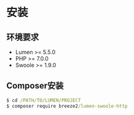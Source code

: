 # 安装

## 环境要求
* Lumen >= 5.5.0
* PHP >= 7.0.0
* Swoole >= 1.9.0

## Composer安装

```cmd
$ cd /PATH/TO/LUMEN/PROJECT
$ composer require breeze2/lumen-swoole-http
```

